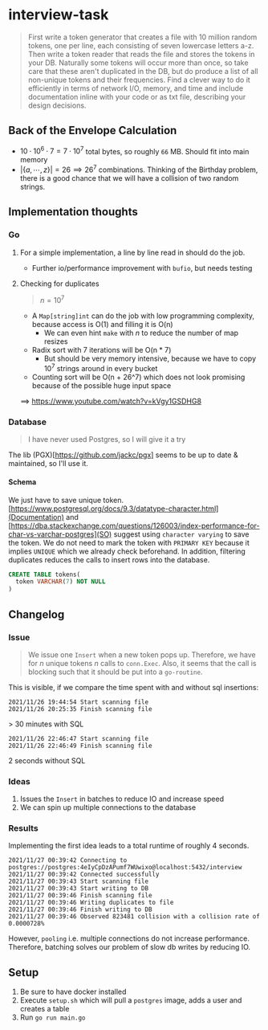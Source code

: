 # interview-task

> First write a token generator that creates a file with 10 million random tokens, one per line, each consisting of seven lowercase letters a-z. Then write a token reader that reads the file and stores the tokens in your DB. Naturally some tokens will occur more than once, so take care that these aren't duplicated in the DB, but do produce a list of all non-unique tokens and their frequencies. Find a clever way to do it efficiently in terms of network I/O, memory, and time and include documentation inline with your code or as txt file, describing your design decisions.

## Back of the Envelope Calculation

- $10 \cdot 10^6 \cdot 7 = 7 \cdot 10^7$ total bytes, so roughly `66` MB. Should fit into main memory
- $|\{a,\cdots,z\}| = 26 \implies 26^7$ combinations. Thinking of the Birthday problem, there is a good chance that we will have a collision of two random strings.

## Implementation thoughts

### Go

1. For a simple implementation, a line by line read in should do the job.
     - Further io/performance improvement with `bufio`, but needs testing
2. Checking for duplicates

      > $n = 10^7$

     - A `Map[string]int` can do the job with low programming complexity, because access is O(1) and filling it is O(n)
       - We can even hint `make` with $n$ to reduce the number of map resizes
     - Radix sort with 7 iterations will be O(n * 7)
       - But should be very memory intensive, because we have to copy $10^7$ strings around in every bucket
     - Counting sort will be O(n + 26^7) which does not look promising because of the possible huge input space

     $\implies$ https://www.youtube.com/watch?v=kVgy1GSDHG8
  
### Database
  
> I have never used Postgres, so I will give it a try

The lib (PGX)[https://github.com/jackc/pgx] seems to be up to date & maintained, so I'll use it.

#### Schema

We just have to save unique token. [https://www.postgresql.org/docs/9.3/datatype-character.html](Documentation) and [https://dba.stackexchange.com/questions/126003/index-performance-for-char-vs-varchar-postgres](SO) suggest using `character varying` to save the token. We do not need to mark the token with `PRIMARY KEY` because it implies `UNIQUE` which we already check beforehand. In addition, filtering duplicates reduces the calls to insert rows into the database.

```sql
CREATE TABLE tokens(
  token VARCHAR(7) NOT NULL
)
```

## Changelog

### Issue

> We issue one `Insert` when a new token pops up. Therefore, we have for $n$ unique tokens $n$ calls to `conn.Exec`. Also, it seems that the call is blocking such that it should be put into a `go-routine`.

This is visible, if we compare the time spent with and without sql insertions:

```
2021/11/26 19:44:54 Start scanning file
2021/11/26 20:25:35 Finish scanning file
```

$>$ 30 minutes with SQL

```
2021/11/26 22:46:47 Start scanning file
2021/11/26 22:46:49 Finish scanning file
```
2 seconds without SQL

### Ideas

1. Issues the `Insert` in batches to reduce IO and increase speed
2. We can spin up multiple connections to the database

### Results

Implementing the first idea leads to a total runtime of roughly 4 seconds.

```
2021/11/27 00:39:42 Connecting to postgres://postgres:4eIyCpDzAPumf7WUwixo@localhost:5432/interview
2021/11/27 00:39:42 Connected successfully
2021/11/27 00:39:43 Start scanning file
2021/11/27 00:39:43 Start writing to DB
2021/11/27 00:39:46 Finish scanning file
2021/11/27 00:39:46 Writing duplicates to file
2021/11/27 00:39:46 Finish writing to DB
2021/11/27 00:39:46 Observed 823481 collision with a collision rate of 0.0000728%
```

However, `pooling` i.e. multiple connections do not increase performance. Therefore, batching solves our problem of slow db writes by reducing IO.

## Setup

1. Be sure to have docker installed
2. Execute `setup.sh` which will pull a `postgres` image, adds a user and creates a table
3. Run `go run main.go`
